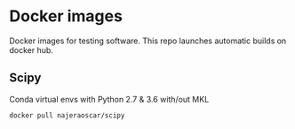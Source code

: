 # Docker images

Docker images for testing software. This repo launches automatic builds on
docker hub.

## Scipy

Conda virtual envs with Python 2.7 & 3.6 with/out MKL

```bash
docker pull najeraoscar/scipy
```
